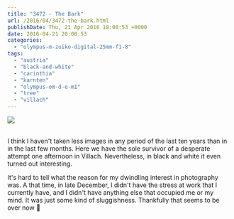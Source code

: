 ```yaml
---
title: "3472 - The Bark"
url: /2016/04/3472-the-bark.html
publishDate: Thu, 21 Apr 2016 18:00:53 +0000
date: 2016-04-21 20:00:53
categories: 
  - "olympus-m-zuiko-digital-25mm-f1-8"
tags: 
  - "austria"
  - "black-and-white"
  - "carinthia"
  - "karnten"
  - "olympus-om-d-e-m1"
  - "tree"
  - "villach"
---
```

<div class="container">
<div class="center"><a target="_blank" href="https://d25zfm9zpd7gm5.cloudfront.net/1200x1200/2015/20151228_150401_lr.jpg"><img class="webfeedsFeaturedVisual" src="https://d25zfm9zpd7gm5.cloudfront.net/0600x0600/2015/20151228_150401_lr.jpg" /></a></div>
</div>
<br />

I think I haven't taken less images in any period of the last ten years than in in the last few months. Here we have the sole survivor of a desperate attempt one afternoon in Villach. Nevertheless, in black and white it even turned out interesting.

It's hard to tell what the reason for my dwindling interest in photography was. A that time, in late December, I didn't have the stress at work that I currently have, and I didn't have anything else that occupied me or my mind. It was just some kind of sluggishness. Thankfully that seems to be over now 🙂
